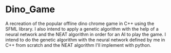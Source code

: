 # Dino_Game
A recreation of the popular offline dino chrome game in C++ using the SFML library.
I also intend to apply a genetic algorithm with the help of a neural network and the NEAT algorithm in order for an AI to play the game.
I intend to do the genetic algorithm with the neural network defined by me in C++ from scratch and the NEAT algorithm I'll implement 
with python.
